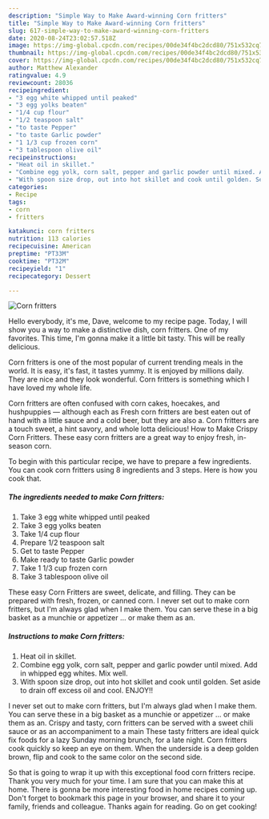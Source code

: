 ```yaml
---
description: "Simple Way to Make Award-winning Corn fritters"
title: "Simple Way to Make Award-winning Corn fritters"
slug: 617-simple-way-to-make-award-winning-corn-fritters
date: 2020-08-24T23:02:57.518Z
image: https://img-global.cpcdn.com/recipes/00de34f4bc2dcd80/751x532cq70/corn-fritters-recipe-main-photo.jpg
thumbnail: https://img-global.cpcdn.com/recipes/00de34f4bc2dcd80/751x532cq70/corn-fritters-recipe-main-photo.jpg
cover: https://img-global.cpcdn.com/recipes/00de34f4bc2dcd80/751x532cq70/corn-fritters-recipe-main-photo.jpg
author: Matthew Alexander
ratingvalue: 4.9
reviewcount: 28036
recipeingredient:
- "3 egg white whipped until peaked"
- "3 egg yolks beaten"
- "1/4 cup flour"
- "1/2 teaspoon salt"
- "to taste Pepper"
- "to taste Garlic powder"
- "1 1/3 cup frozen corn"
- "3 tablespoon olive oil"
recipeinstructions:
- "Heat oil in skillet."
- "Combine egg yolk, corn salt, pepper and garlic powder until mixed. Add in whipped egg whites. Mix well."
- "With spoon size drop, out into hot skillet and cook until golden. Set aside to drain off excess oil and cool. ENJOY!!"
categories:
- Recipe
tags:
- corn
- fritters

katakunci: corn fritters 
nutrition: 113 calories
recipecuisine: American
preptime: "PT33M"
cooktime: "PT32M"
recipeyield: "1"
recipecategory: Dessert

---
```



![Corn fritters](https://img-global.cpcdn.com/recipes/00de34f4bc2dcd80/751x532cq70/corn-fritters-recipe-main-photo.jpg)

Hello everybody, it's me, Dave, welcome to my recipe page. Today, I will show you a way to make a distinctive dish, corn fritters. One of my favorites. This time, I'm gonna make it a little bit tasty. This will be really delicious.

Corn fritters is one of the most popular of current trending meals in the world. It is easy, it's fast, it tastes yummy. It is enjoyed by millions daily. They are nice and they look wonderful. Corn fritters is something which I have loved my whole life.

Corn fritters are often confused with corn cakes, hoecakes, and hushpuppies — although each as Fresh corn fritters are best eaten out of hand with a little sauce and a cold beer, but they are also a. Corn fritters are a touch sweet, a hint savory, and whole lotta delicious! How to Make Crispy Corn Fritters. These easy corn fritters are a great way to enjoy fresh, in-season corn.


To begin with this particular recipe, we have to prepare a few ingredients. You can cook corn fritters using 8 ingredients and 3 steps. Here is how you cook that.

<!--inarticleads1-->

##### The ingredients needed to make Corn fritters:

1. Take 3 egg white whipped until peaked
1. Take 3 egg yolks beaten
1. Take 1/4 cup flour
1. Prepare 1/2 teaspoon salt
1. Get to taste Pepper
1. Make ready to taste Garlic powder
1. Take 1 1/3 cup frozen corn
1. Take 3 tablespoon olive oil


These easy Corn Fritters are sweet, delicate, and filling. They can be prepared with fresh, frozen, or canned corn. I never set out to make corn fritters, but I&#39;m always glad when I make them. You can serve these in a big basket as a munchie or appetizer … or make them as an. 

<!--inarticleads2-->

##### Instructions to make Corn fritters:

1. Heat oil in skillet.
1. Combine egg yolk, corn salt, pepper and garlic powder until mixed. Add in whipped egg whites. Mix well.
1. With spoon size drop, out into hot skillet and cook until golden. Set aside to drain off excess oil and cool. ENJOY!!


I never set out to make corn fritters, but I&#39;m always glad when I make them. You can serve these in a big basket as a munchie or appetizer … or make them as an. Crispy and tasty, corn fritters can be served with a sweet chili sauce or as an accompaniment to a main These tasty fritters are ideal quick fix foods for a lazy Sunday morning brunch, for a late night. Corn fritters cook quickly so keep an eye on them. When the underside is a deep golden brown, flip and cook to the same color on the second side. 

So that is going to wrap it up with this exceptional food corn fritters recipe. Thank you very much for your time. I am sure that you can make this at home. There is gonna be more interesting food in home recipes coming up. Don't forget to bookmark this page in your browser, and share it to your family, friends and colleague. Thanks again for reading. Go on get cooking!
